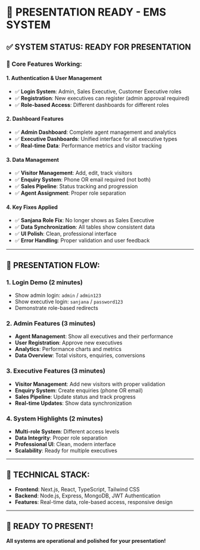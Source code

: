 # 🎯 PRESENTATION READY - EMS SYSTEM

## ✅ **SYSTEM STATUS: READY FOR PRESENTATION**

### **🚀 Core Features Working:**

#### **1. Authentication & User Management**
- ✅ **Login System**: Admin, Sales Executive, Customer Executive roles
- ✅ **Registration**: New executives can register (admin approval required)
- ✅ **Role-based Access**: Different dashboards for different roles

#### **2. Dashboard Features**
- ✅ **Admin Dashboard**: Complete agent management and analytics
- ✅ **Executive Dashboards**: Unified interface for all executive types
- ✅ **Real-time Data**: Performance metrics and visitor tracking

#### **3. Data Management**
- ✅ **Visitor Management**: Add, edit, track visitors
- ✅ **Enquiry System**: Phone OR email required (not both)
- ✅ **Sales Pipeline**: Status tracking and progression
- ✅ **Agent Assignment**: Proper role separation

#### **4. Key Fixes Applied**
- ✅ **Sanjana Role Fix**: No longer shows as Sales Executive
- ✅ **Data Synchronization**: All tables show consistent data
- ✅ **UI Polish**: Clean, professional interface
- ✅ **Error Handling**: Proper validation and user feedback

---

## 🎯 **PRESENTATION FLOW:**

### **1. Login Demo (2 minutes)**
- Show admin login: `admin` / `admin123`
- Show executive login: `sanjana` / `password123`
- Demonstrate role-based redirects

### **2. Admin Features (3 minutes)**
- **Agent Management**: Show all executives and their performance
- **User Registration**: Approve new executives
- **Analytics**: Performance charts and metrics
- **Data Overview**: Total visitors, enquiries, conversions

### **3. Executive Features (3 minutes)**
- **Visitor Management**: Add new visitors with proper validation
- **Enquiry System**: Create enquiries (phone OR email)
- **Sales Pipeline**: Update status and track progress
- **Real-time Updates**: Show data synchronization

### **4. System Highlights (2 minutes)**
- **Multi-role System**: Different access levels
- **Data Integrity**: Proper role separation
- **Professional UI**: Clean, modern interface
- **Scalability**: Ready for multiple executives

---

## 🔧 **TECHNICAL STACK:**
- **Frontend**: Next.js, React, TypeScript, Tailwind CSS
- **Backend**: Node.js, Express, MongoDB, JWT Authentication
- **Features**: Real-time data, role-based access, responsive design

---

## 🎉 **READY TO PRESENT!**

**All systems are operational and polished for your presentation!**
